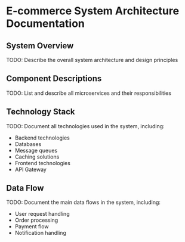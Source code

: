 # E-commerce System Architecture Documentation

## System Overview
TODO: Describe the overall system architecture and design principles

## Component Descriptions
TODO: List and describe all microservices and their responsibilities

## Technology Stack
TODO: Document all technologies used in the system, including:
- Backend technologies
- Databases
- Message queues
- Caching solutions
- Frontend technologies
- API Gateway

## Data Flow
TODO: Document the main data flows in the system, including:
- User request handling
- Order processing
- Payment flow
- Notification handling